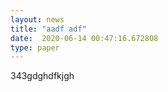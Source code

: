 ```yaml
---
layout: news
title: "aadf adf"
date:  2020-06-14 00:47:16.672808
type: paper
---
```


343gdghdfkjgh

